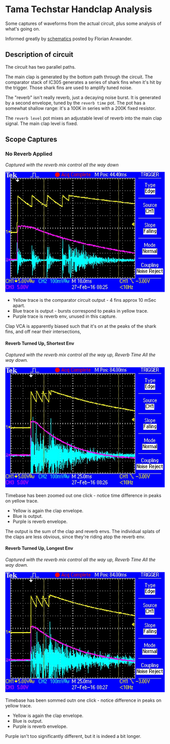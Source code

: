 # Tama Techstar Handclap Analysis

Some captures of waveforms from the actual circuit, plus some analysis of what's going on.

Informed greatly by [schematics](http://fa.utfs.org/diy/tama305/Handclap.jpg) posted by Florian Anwander.

## Description of circuit

The circuit has two parallel paths.

The main clap is generated by the bottom path through the circuit.  The comparator stack of IC305 generates a series of shark fins when it's hit by the trigger.  Those shark fins are used to amplify tuned noise.

The "reverb" isn't really reverb, just a decaying noise burst.  It is generated by a second envelope, tuned by the `reverb time` pot.  The pot has a somewhat shallow range: it's a 100K in series with a 200K fixed resistor.

The `reverb level` pot mixes an adjustable level of reverb into the main clap signal.  The main clap level is fixed.

## Scope Captures

### No Reverb Applied

*Captured with the reverb mix control all the way down*

![no reverb](no-rev.png)

* Yellow trace is the comparator circuit output - 4 fins approx 10 mSec apart.
* Blue trace is output - bursts correspond to peaks in yellow trace.
* Purple trace is reverb env, unused in this capture.

Clap VCA is apparently biased such that it's on at the peaks of the shark fins, and off near their intersections,

#### Reverb Turned Up, Shortest Env

*Captured with the reverb mix control all the way up, Reverb Time All the way down.*

![short reverb](rev-up-short.png)

Timebase has been zoomed out one click - notice time difference in peaks on yellow trace.

* Yellow is again the clap envelope.
* Blue is output.
* Purple is reverb envelope.

The output is the sum of the clap and reverb envs.  The individual splats of the claps are less obvious, since they're riding atop the reverb env.  

#### Reverb Turned Up, Longest Env

*Captured with the reverb mix control all the way up, Reverb Time All the way down.*

![short reverb](rev-up-long.png)

Timebase has been sommed outn one click - notice difference in peaks on yellow trace.

* Yellow is again the clap envelope.
* Blue is output.
* Purple is reverb envelope.

Purple isn't too significantly different, but it is indeed a bit longer.